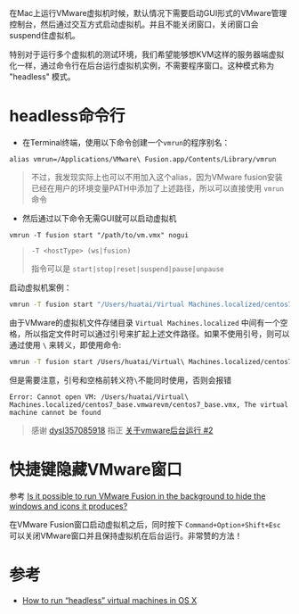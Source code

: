 在Mac上运行VMware虚拟机时候，默认情况下需要启动GUI形式的VMware管理控制台，然后通过交互方式启动虚拟机。并且不能关闭窗口，关闭窗口会suspend住虚拟机。

特别对于运行多个虚拟机的测试环境，我们希望能够想KVM这样的服务器端虚拟化一样，通过命令行在后台运行虚拟机实例，不需要程序窗口。这种模式称为 "headless" 模式。

# headless命令行

* 在Terminal终端，使用以下命令创建一个`vmrun`的程序别名：

```
alias vmrun=/Applications/VMware\ Fusion.app/Contents/Library/vmrun
```

> 不过，我发现实际上也可以不用加入这个alias，因为VMware fusion安装已经在用户的环境变量PATH中添加了上述路径，所以可以直接使用 `vmrun` 命令

* 然后通过以下命令无需GUI就可以启动虚拟机

```
vmrun -T fusion start "/path/to/vm.vmx" nogui
```

> `-T <hostType> (ws|fusion)`
>
> 指令可以是 `start|stop|reset|suspend|pause|unpause`

启动虚拟机案例：

```bash
vmrun -T fusion start "/Users/huatai/Virtual Machines.localized/centos7_base.vmwarevm/centos7_base.vmx" nogui
```

由于VMware的虚拟机文件存储目录 `Virtual Machines.localized` 中间有一个空格，所以指定文件时可以通过引号来扩起上述文件路径。如果不使用引号，则可以通过使用 `\` 来转义，即使用命令:

```bash
vmrun -T fusion start /Users/huatai/Virtual\ Machines.localized/centos7_base.vmwarevm/centos7_base.vmx nogui
```

但是需要注意，引号和空格前转义符`\`不能同时使用，否则会报错


```
Error: Cannot open VM: /Users/huatai/Virtual\ Machines.localized/centos7_base.vmwarevm/centos7_base.vmx, The virtual machine cannot be found
```

> 感谢 [dysl357085918](https://github.com/dysl357085918) 指正 [关于vmware后台运行 #2](https://github.com/huataihuang/cloud-atlas-draft/issues/2)


# 快捷键隐藏VMware窗口

参考 [Is it possible to run VMware Fusion in the background to hide the windows and icons it produces?](https://apple.stackexchange.com/questions/68928/is-it-possible-to-run-vmware-fusion-in-the-background-to-hide-the-windows-and-ic/68941)

在VMware Fusion窗口启动虚拟机之后，同时按下 `Command+Option+Shift+Esc` 可以关闭VMware窗口并且保持虚拟机在后台运行。非常赞的方法！

# 参考

* [How to run “headless” virtual machines in OS X](https://www.macissues.com/2016/01/03/how-to-run-headless-virtual-machines-in-os-x/)
